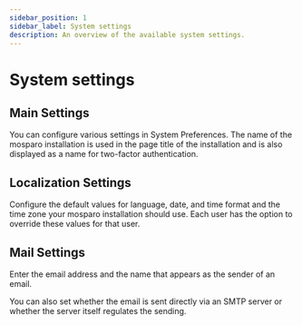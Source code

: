 ```yaml
---
sidebar_position: 1
sidebar_label: System settings
description: An overview of the available system settings.
---
```


# System settings

## Main Settings

You can configure various settings in System Preferences. The name of the mosparo installation is used in the page title of the installation and is also displayed as a name for two-factor authentication.

## Localization Settings

Configure the default values for language, date, and time format and the time zone your mosparo installation should use. Each user has the option to override these values for that user.

## Mail Settings

Enter the email address and the name that appears as the sender of an email.

You can also set whether the email is sent directly via an SMTP server or whether the server itself regulates the sending.
